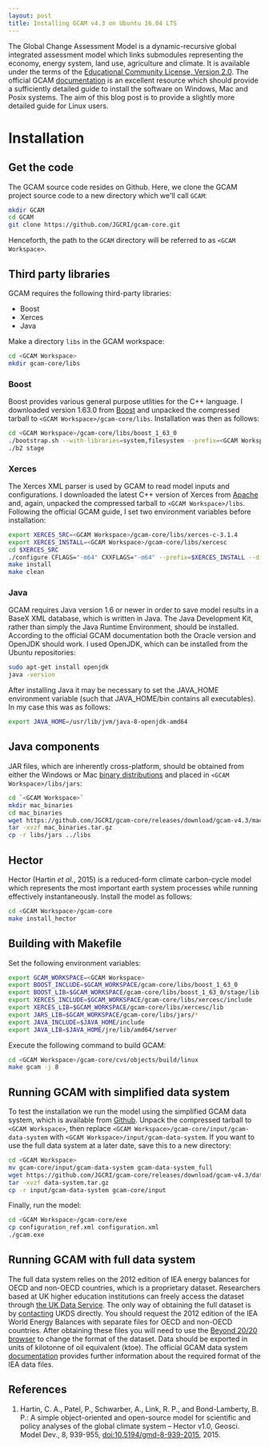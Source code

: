 ```yaml
---
layout: post
title: Installing GCAM v4.3 on Ubuntu 16.04 LTS
---
```


The Global Change Assessment Model is a dynamic-recursive global integrated assessment model which links submodules representing the economy, energy system, land use, agriculture and climate. It is available under the terms of the [Educational Community License, Version 2.0](https://opensource.org/licenses/ECL-2.0). The official GCAM [documentation](http://jgcri.github.io/gcam-doc/toc.html) is an excellent resource which should provide a sufficiently detailed guide to install the software on Windows, Mac and Posix systems. The aim of this blog post is to provide a slightly more detailed guide for Linux users.

# Installation

## Get the code

The GCAM source code resides on Github. Here, we clone the GCAM project source code to a new directory which we'll call `GCAM`:

```bash
mkdir GCAM
cd GCAM
git clone https://github.com/JGCRI/gcam-core.git
```

Henceforth, the path to the `GCAM` directory will be referred to as `<GCAM Workspace>`. 

## Third party libraries

GCAM requires the following third-party libraries:

+ Boost
+ Xerces
+ Java

Make a directory `libs` in the GCAM workspace:

```bash
cd <GCAM Workspace>
mkdir gcam-core/libs
```

### Boost

Boost provides various general purpose utlities for the C++ language. I downloaded version 1.63.0 from [Boost](http://www.boost.org/users/download) and unpacked the compressed tarball to `<GCAM Workspace>/gcam-core/libs`. Installation was then as follows:

```bash
cd <GCAM Workspace>/gcam-core/libs/boost_1_63_0
./bootstrap.sh --with-libraries=system,filesystem --prefix=<GCAM Workspace>/gcam-core/libs/boost_1_63_0/stage/lib
./b2 stage
```

### Xerces

The Xerces XML parser is used by GCAM to read model inputs and configurations. I downloaded the latest C++ version of Xerces from [Apache](http://xerces.apache.org/#xerces2-j) and, again, unpacked the compressed tarball to `<GCAM Workspace>/libs`. Following the official GCAM guide, I set two environment variables before installation:

```bash
export XERCES_SRC=<GCAM Workspace>/gcam-core/libs/xerces-c-3.1.4
export XERCES_INSTALL=<GCAM Workspace>/gcam-core/libs/xercesc
cd $XERCES_SRC
./configure CFLAGS="-m64" CXXFLAGS="-m64" --prefix=$XERCES_INSTALL --disable-netaccessor-curl
make install
make clean
```

### Java

GCAM requires Java version 1.6 or newer in order to save model results in a BaseX XML database, which is written in Java. The Java Development Kit, rather than simply the Java Runtime Environment, should be installed. According to the official GCAM documentation both the Oracle version and OpenJDK should work. I used OpenJDK, which can be installed from the Ubuntu repositories:

```bash
sudo apt-get install openjdk
java -version
```

After installing Java it may be necessary to set the JAVA_HOME environment variable (such that JAVA_HOME/bin contains all executables). In my case this was as follows:

```bash
export JAVA_HOME=/usr/lib/jvm/java-8-openjdk-amd64
```

## Java components

JAR files, which are inherently cross-platform, should be obtained from either the Windows or Mac [binary distributions](https://github.com/JGCRI/gcam-core/releases) and placed in `<GCAM Workspace>/libs/jars`:

```bash
cd `<GCAM Workspace>`
mkdir mac_binaries
cd mac_binaries
wget https://github.com/JGCRI/gcam-core/releases/download/gcam-v4.3/mac_binaries.tar.gz
tar -xvzf mac_binaries.tar.gz
cp -r libs/jars ../libs
```

## Hector

Hector (Hartin *et al.*, 2015) is a reduced-form climate carbon-cycle model which represents the most important earth system processes while running effectively instantaneously. Install the model as follows:

```bash
cd <GCAM Workspace>/gcam-core
make install_hector
```

## Building with Makefile

Set the following environment variables:

```bash
export GCAM_WORKSPACE=<GCAM Workspace>
export BOOST_INCLUDE=$GCAM_WORKSPACE/gcam-core/libs/boost_1_63_0
export BOOST_LIB=$GCAM_WORKSPACE/gcam-core/libs/boost_1_63_0/stage/lib
export XERCES_INCLUDE=$GCAM_WORKSPACE/gcam-core/libs/xercesc/include
export XERCES_LIB=$GCAM_WORKSPACE/gcam-core/libs/xercesc/lib
export JARS_LIB=$GCAM_WORKSPACE/gcam-core/libs/jars/*
export JAVA_INCLUDE=$JAVA_HOME/include
export JAVA_LIB=$JAVA_HOME/jre/lib/amd64/server
```

Execute the following command to build GCAM:

```bash
cd <GCAM Workspace>/gcam-core/cvs/objects/build/linux
make gcam -j 8
```

## Running GCAM with simplified data system

To test the installation we run the model using the simplified GCAM data system, which is available from [Github](https://github.com/JGCRI/gcam-core/releases). Unpack the compressed tarball to `<GCAM Workspace>`, then replace `<GCAM Workspace>/gcam-core/input/gcam-data-system` with `<GCAM Workspace>/input/gcam-data-system`. If you want to use the full data system at a later date, save this to a new directory:

```bash
cd <GCAM Workspace>
mv gcam-core/input/gcam-data-system gcam-data-system_full
wget https://github.com/JGCRI/gcam-core/releases/download/gcam-v4.3/data-system.tar.gz
tar -xvzf data-system.tar.gz
cp -r input/gcam-data-system gcam-core/input
```

Finally, run the model:

```bash
cd <GCAM Workspace>/gcam-core/exe
cp configuration_ref.xml configuration.xml
./gcam.exe
```

## Running GCAM with full data system

The full data system relies on the 2012 edition of IEA energy balances for OECD and non-OECD countries, which is a proprietary dataset. Researchers based at UK higher education institutions can freely access the dataset through [the UK Data Service](https://www.ukdataservice.ac.uk/). The only way of obtaining the full dataset is by [contacting](https://www.ukdataservice.ac.uk/help/get-in-touch/accessing-data) UKDS directly. You should request the 2012 edition of the IEA World Energy Balances with separate files for OECD and non-OECD countries. After obtaining these files you will need to use the [Beyond 20/20 browser](http://www.statcan.gc.ca/eng/public/beyond20-20) to change the format of the dataset. Data should be exported in units of kilotonne of oil equivalent (ktoe). The official GCAM data system [documentation](http://jgcri.github.io/gcam-doc/data-system.html) provides further information about the required format of the IEA data files. 

## References

1. Hartin, C. A., Patel, P., Schwarber, A., Link, R. P., and Bond-Lamberty, B. P.: A simple object-oriented and open-source model for scientific and policy analyses of the global climate system – Hector v1.0, Geosci. Model Dev., 8, 939-955, [doi:10.5194/gmd-8-939-2015](http://www.geosci-model-dev.net/8/939/2015/), 2015.
